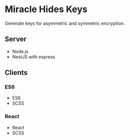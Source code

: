 # Miracle Hides Keys

Generate keys for asymmetric and symmetric encryption.

## Server

- Node.js
- NestJS with express

## Clients

### ES6

- ES6
- SCSS

### React

- React
- SCSS